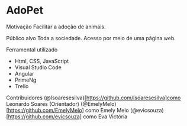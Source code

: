 # AdoPet

Motivação
Facilitar a adoção de animais.

Público alvo
Toda a sociedade. Acesso por meio de uma página web.

Ferramental utilizado
- Html, CSS, JavaScript
- Visual Studio Code
- Angular
- PrimeNg
- Trello

Contribuidores
(@lsoaresesilva)[https://github.com/lsoaresesilva]como Leonardo Soares (Orientador)
(@EmelyMelo)[https://github.com/EmelyMelo] como Emely Melo
(@evicsouza)[https://github.com/evicsouza] como Eva Victória

